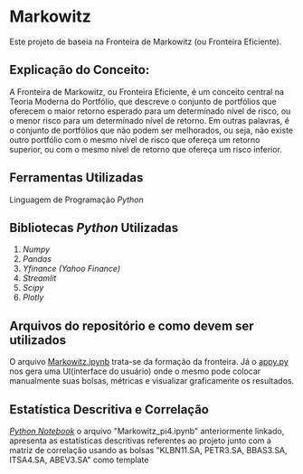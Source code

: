 # Markowitz
Este projeto de baseia na Fronteira de Markowitz (ou Fronteira Eficiente).

## Explicação do Conceito: 
A Fronteira de Markowitz, ou Fronteira Eficiente, é um conceito central na Teoria Moderna do Portfólio, que descreve o conjunto de portfólios que oferecem o maior retorno esperado para um determinado nível de risco, ou o menor risco para um determinado nível de retorno. Em outras palavras, é o conjunto de portfólios que não podem ser melhorados, ou seja, não existe outro portfólio com o mesmo nível de risco que ofereça um retorno superior, ou com o mesmo nível de retorno que ofereça um risco inferior.
    
## Ferramentas Utilizadas
Linguagem de Programação _Python_ 


## Bibliotecas _Python_ Utilizadas
1. _Numpy_
2. _Pandas_
3. _Yfinance (Yahoo Finance)_
4. _Streamlit_
5. _Scipy_ 
6. _Plotly_

## Arquivos do repositório e como devem ser utilizados
O arquivo [Markowitz.ipynb](https://github.com/C418fan/pi4/blob/30_04/Markowitz.ipynb) trata-se da formação da fronteira. Já o [appy.py](https://github.com/C418fan/pi4/blob/30_04/app.py) nos gera uma UI(interface do usuário) onde o mesmo pode colocar manualmente suas bolsas, métricas e visualizar graficamente os resultados.

## Estatística Descritiva e Correlação
[_Python Notebook_](https://colab.research.google.com/drive/19FJMsNqKhv_zX_gtVXlzOTyWMWPocK33?usp=sharing#scrollTo=dry5208_JK_Q) o arquivo "Markowitz_pi4.ipynb" anteriormente linkado, apresenta as estatísticas descritivas referentes ao projeto junto com a matriz de correlação usando as bolsas "KLBN11.SA, PETR3.SA, BBAS3.SA, ITSA4.SA, ABEV3.SA" como template
